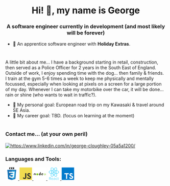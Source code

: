 
<h1 align="center">Hi! 👋, my name is George</h1>

<h3 align="center">A software engineer currently in development (and most likely will be forever)</h3>

- 🤝 An apprentice software engineer with **Holiday Extras**.

<h1 align="center"></h1>

A little bit about me...
I have a background starting in retail, construction, then served as a Police Officer for 2 years in the South East of England. Outside of work, I enjoy spending time with the dog... then family & friends. I train at the gym 5-6 times a week to keep me physically and mentally focussed, especially when looking at pixels on a screen for a large portion of my day. Whenever I can take my motorbike over the car, it will be done... rain or shine (who wants to wait in traffic?).

- 🎯 My personal goal: European road trip on my Kawasaki & travel around SE Asia.
- 🎯 My career goal: TBD. (focus on learning at the moment)

<h1 align="center"></h1>

<h3 align="left">Contact me... (at your own peril)</h3>
<p align="left">
<a href="https://linkedin.com/in/https://www.linkedin.com/in/george-cloughley-05a5a1200/" target="blank"><img align="center" src="https://raw.githubusercontent.com/rahuldkjain/github-profile-readme-generator/master/src/images/icons/Social/linked-in-alt.svg" alt="https://www.linkedin.com/in/george-cloughley-05a5a1200/" height="30" width="40" /></a>
</p>

<h3 align="left">Languages and Tools:</h3>
<p align="left"> <a href="https://www.w3schools.com/css/" target="_blank" rel="noreferrer"> <img src="https://raw.githubusercontent.com/devicons/devicon/master/icons/css3/css3-original-wordmark.svg" alt="css3" width="40" height="40"/> </a> <a href="https://developer.mozilla.org/en-US/docs/Web/JavaScript" target="_blank" rel="noreferrer"> <img src="https://raw.githubusercontent.com/devicons/devicon/master/icons/javascript/javascript-original.svg" alt="javascript" width="40" height="40"/> </a> <a href="https://nodejs.org" target="_blank" rel="noreferrer"> <img src="https://raw.githubusercontent.com/devicons/devicon/master/icons/nodejs/nodejs-original-wordmark.svg" alt="nodejs" width="40" height="40"/> </a> <a href="https://reactjs.org/" target="_blank" rel="noreferrer"> <img src="https://raw.githubusercontent.com/devicons/devicon/master/icons/react/react-original-wordmark.svg" alt="react" width="40" height="40"/> </a> <a href="https://www.typescriptlang.org/" target="_blank" rel="noreferrer"> <img src="https://raw.githubusercontent.com/devicons/devicon/master/icons/typescript/typescript-original.svg" alt="typescript" width="40" height="40"/> </a> </p>
